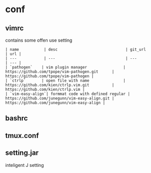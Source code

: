 # conf

## vimrc 
  contains some offen use setting
  
    | name           | desc                              | git_url                                        | url |
    | ---            | ---                               | ---                                            | --- |
    | `pathogen`    | vim plugin manager                | https://github.com/tpope/vim-pathogen.git      | https://github.com/tpope/vim-pathogen |
    | `ctrlp`       | open file with name               | https://github.com/kien/ctrlp.vim.git          | https://github.com/kien/ctrlp.vim |
    | `vim-easy-align`| formmat code with defined regular | https://github.com/junegunn/vim-easy-align.git | https://github.com/junegunn/vim-easy-align |

## bashrc

## tmux.conf

## setting.jar 
  inteligent J setting

